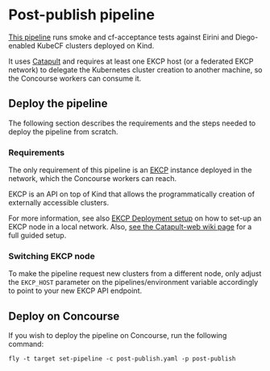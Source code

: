 # Post-publish pipeline

[This pipeline](https://concourse.suse.dev/teams/main/pipelines/post-publish) runs smoke and cf-acceptance tests against Eirini and Diego-enabled KubeCF clusters deployed on Kind.

It uses [Catapult](https://github.com/SUSE/catapult) and requires at least one EKCP host (or a federated EKCP network) to delegate the Kubernetes
cluster creation to another machine, so the Concourse workers can consume it.


## Deploy the pipeline

The following section describes the requirements and the steps needed to deploy the pipeline from scratch.

### Requirements

The only requirement of this pipeline is an [EKCP](https://github.com/mudler/ekcp) instance deployed in the network, which the Concourse workers can reach.

EKCP is an API on top of Kind that allows the programmatically creation of externally accessible clusters.

For more information, see also [EKCP Deployment setup](https://github.com/mudler/ekcp/wiki/Deployment-setups) on how to set-up an EKCP node in a local network. Also, [see the Catapult-web wiki page](https://github.com/SUSE/catapult/wiki/Catapult-web) for a full guided setup.

### Switching EKCP node

To make the pipeline request new clusters from a different node, only adjust the `EKCP_HOST` parameter on the pipelines/environment variable accordingly to point to your new EKCP API endpoint.

## Deploy on Concourse

If you wish to deploy the pipeline on Concourse, run the following command:

```
fly -t target set-pipeline -c post-publish.yaml -p post-publish
```
